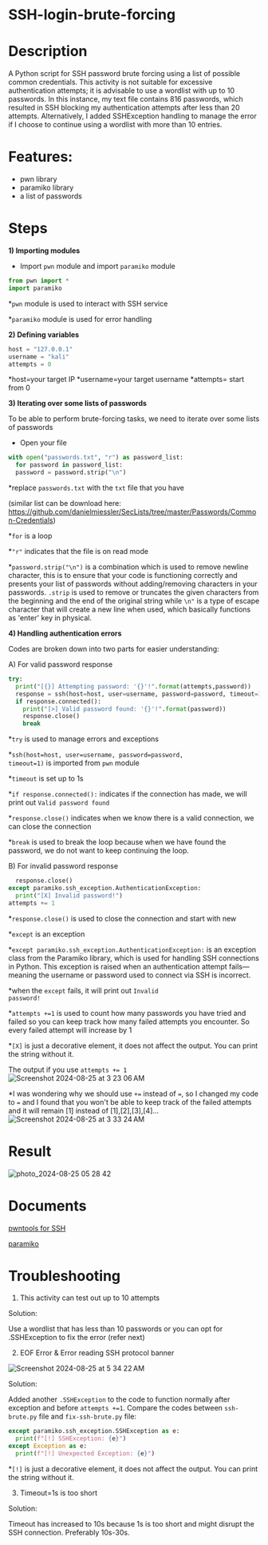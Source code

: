 # SSH-login-brute-forcing

# Description
A Python script for SSH password brute forcing using a list of possible common credentials. This activity is not suitable for excessive authentication attempts; it is advisable to use a wordlist with up to 10 passwords. In this instance, my text file contains 816 passwords, which resulted in SSH blocking my authentication attempts after less than 20 attempts. Alternatively, I added SSHException handling to manage the error if I choose to continue using a wordlist with more than 10 entries.

# Features:
- pwn library
- paramiko library
- a list of passwords 

# Steps

<b>1) Importing modules</b>
- Import <code>pwn</code> module and import <code>paramiko</code> module

```python
from pwn import *
import paramiko
```

*<code>pwn</code> module is used to interact with SSH service

*<code>paramiko</code> module is used for error handling


<b>2) Defining variables</b>

```python
host = "127.0.0.1"
username = "kali"
attempts = 0
```
*host=your target IP
*username=your target username
*attempts= start from 0

<b>3) Iterating over some lists of passwords</b>

To be able to perform brute-forcing tasks, we need to iterate over some lists of passwords
- Open your file

```python
with open("passwords.txt", "r") as password_list:
  for password in password_list:
  password = password.strip("\n")
```
*replace <code>passwords.txt</code> with the <code>txt</code> file that you have


(similar list can be download here: https://github.com/danielmiessler/SecLists/tree/master/Passwords/Common-Credentials)

*<code>for</code> is a loop 


*<code>"r"</code> indicates that the file is on read mode

*<code>password.strip("\n")</code> is a combination which is used to remove newline character, this is to ensure that your code is functioning correctly and presents your list of passwords without adding/removing characters in your passwords. <code>.strip</code> is used to remove or truncates the given characters from the beginning and the end of the original string while <code>\n"</code> is a type of escape character that will create a new line when used, which basically functions as 'enter' key in physical.


<b>4) Handling authentication errors</b>

Codes are broken down into two parts for easier understanding:

A) For valid password response

```python
try:
  print("[{}] Attempting password: '{}'!".format(attempts,password))
  response = ssh(host=host, user=username, password=password, timeout=1)
  if response.connected():
    print("[>] Valid password found: '{}'!".format(password))
    response.close()
    break
```

*<code>try</code> is used to manage errors and exceptions

*<code>ssh(host=host, user=username, password=password, timeout=1)</code> is imported from <code>pwn</code> module

*<code>timeout</code> is set up to 1s

*<code>if response.connected():</code> indicates if the connection has made, we will print out <code>Valid password found</code>

*<code>response.close()</code> indicates when we know there is a valid connection, we can close the connection

*<code>break</code> is used to break the loop because when we have found the password, we do not want to keep continuing the loop.

B) For invalid password response

```python
  response.close()
except paramiko.ssh_exception.AuthenticationException:
  print("[X] Invalid password!")
attempts += 1
```
*<code>response.close()</code> is used to close the connection and start with new

*<code>except</code> is an exception

*<code>except paramiko.ssh_exception.AuthenticationException:</code> is an exception class from the Paramiko library, which is used for handling SSH connections in Python. This exception is raised when an authentication attempt fails—meaning the username or password used to connect via SSH is incorrect.

*when the <code>except</code> fails, it will print out <code>Invalid password!</code>

*<code>attempts +=1</code> is used to count how many passwords you have tried and failed so you can keep track how many failed attempts you encounter. So every failed attempt will increase by 1

*<code>[X]</code> is just a decorative element, it does not affect the output. You can print the string without it.

The output if you use <code>attempts += 1</code>
![Screenshot 2024-08-25 at 3 23 06 AM](https://github.com/user-attachments/assets/5d67bc84-2e3b-4782-945b-f721a760bd4f)

*I was wondering why we should use <code>+=</code> instead of <code>=</code>, so I changed my code to <code>=</code> and I found that you won't be able to keep track of the failed attempts and it will remain [1] instead of [1],[2],[3],[4]... 
![Screenshot 2024-08-25 at 3 33 24 AM](https://github.com/user-attachments/assets/9144ef71-18ca-4e5c-bc89-4dc55e689d58)

# Result

![photo_2024-08-25 05 28 42](https://github.com/user-attachments/assets/ec60c157-f081-453a-b945-059279740730)

# Documents 
<a href="https://docs.pwntools.com/en/latest/tubes/ssh.html">pwntools for SSH</a>

<a href="https://docs.paramiko.org/en/latest/api/ssh_exception.html">paramiko</a>


# Troubleshooting

1) This activity can test out up to 10 attempts

Solution:

Use a wordlist that has less than 10 passwords or you can opt for .SSHException to fix the error (refer next)

2) EOF Error & Error reading SSH protocol banner

![Screenshot 2024-08-25 at 5 34 22 AM](https://github.com/user-attachments/assets/85c7b9cd-1c3d-41c7-b91f-5794addbf7ec)

Solution:

Added another <code>.SSHException</code> to the code to function normally after exception and before <code>attempts +=1</code>. Compare the codes between <code>ssh-brute.py</code> file and <code>fix-ssh-brute.py</code> file:

```python
except paramiko.ssh_exception.SSHException as e:
  print(f"[!] SSHException: {e}")
except Exception as e:
  print(f"[!] Unexpected Exception: {e}")
```

*<code>[!]</code> is just a decorative element, it does not affect the output. You can print the string without it.

3) Timeout=1s is too short
   
Solution:

Timeout has increased to 10s because 1s is too short and might disrupt the SSH connection. Preferably 10s-30s.


